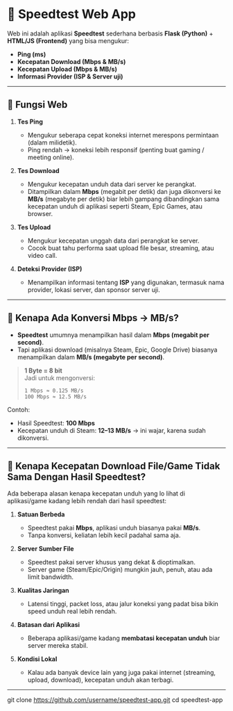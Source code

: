# 🚀 Speedtest Web App

Web ini adalah aplikasi **Speedtest** sederhana berbasis **Flask (Python)** + **HTML/JS (Frontend)** yang bisa mengukur:

- **Ping (ms)**
- **Kecepatan Download (Mbps & MB/s)**
- **Kecepatan Upload (Mbps & MB/s)**
- **Informasi Provider (ISP & Server uji)**

---

## 🎯 Fungsi Web
1. **Tes Ping**
   - Mengukur seberapa cepat koneksi internet merespons permintaan (dalam milidetik).
   - Ping rendah → koneksi lebih responsif (penting buat gaming / meeting online).

2. **Tes Download**
   - Mengukur kecepatan unduh data dari server ke perangkat.
   - Ditampilkan dalam **Mbps** (megabit per detik) dan juga dikonversi ke **MB/s** (megabyte per detik) biar lebih gampang dibandingkan sama kecepatan unduh di aplikasi seperti Steam, Epic Games, atau browser.

3. **Tes Upload**
   - Mengukur kecepatan unggah data dari perangkat ke server.
   - Cocok buat tahu performa saat upload file besar, streaming, atau video call.

4. **Deteksi Provider (ISP)**
   - Menampilkan informasi tentang **ISP** yang digunakan, termasuk nama provider, lokasi server, dan sponsor server uji.

---

## 📏 Kenapa Ada Konversi Mbps → MB/s?
- **Speedtest** umumnya menampilkan hasil dalam **Mbps (megabit per second)**.  
- Tapi aplikasi download (misalnya Steam, Epic, Google Drive) biasanya menampilkan dalam **MB/s (megabyte per second)**.  

> **1 Byte = 8 bit**  
> Jadi untuk mengonversi:  
> ```
> 1 Mbps ≈ 0.125 MB/s
> 100 Mbps ≈ 12.5 MB/s
> ```

Contoh:  
- Hasil Speedtest: **100 Mbps**  
- Kecepatan unduh di Steam: **12–13 MB/s** → ini wajar, karena sudah dikonversi.

---

## 🤔 Kenapa Kecepatan Download File/Game Tidak Sama Dengan Hasil Speedtest?
Ada beberapa alasan kenapa kecepatan unduh yang lo lihat di aplikasi/game kadang lebih rendah dari hasil speedtest:

1. **Satuan Berbeda**
   - Speedtest pakai **Mbps**, aplikasi unduh biasanya pakai **MB/s**.
   - Tanpa konversi, keliatan lebih kecil padahal sama aja.

2. **Server Sumber File**
   - Speedtest pakai server khusus yang dekat & dioptimalkan.
   - Server game (Steam/Epic/Origin) mungkin jauh, penuh, atau ada limit bandwidth.

3. **Kualitas Jaringan**
   - Latensi tinggi, packet loss, atau jalur koneksi yang padat bisa bikin speed unduh real lebih rendah.

4. **Batasan dari Aplikasi**
   - Beberapa aplikasi/game kadang **membatasi kecepatan unduh** biar server mereka stabil.

5. **Kondisi Lokal**
   - Kalau ada banyak device lain yang juga pakai internet (streaming, upload, download), kecepatan unduh akan terbagi.

---

git clone https://github.com/username/speedtest-app.git
cd speedtest-app